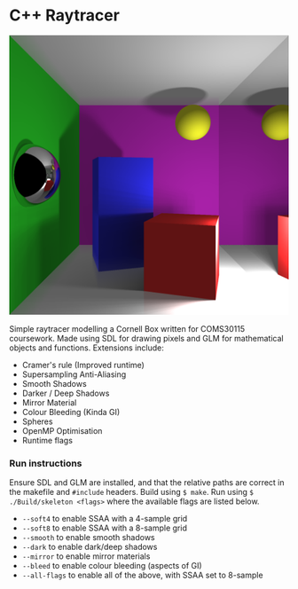 # C++ Raytracer

![Final Render](final.png)

Simple raytracer modelling a Cornell Box written for COMS30115 coursework. Made using SDL for drawing pixels and GLM for mathematical objects and functions. Extensions include:
 - Cramer's rule (Improved runtime)
 - Supersampling Anti-Aliasing
 - Smooth Shadows
 - Darker / Deep Shadows
 - Mirror Material
 - Colour Bleeding (Kinda GI)
 - Spheres
 - OpenMP Optimisation
 - Runtime flags

### Run instructions
Ensure SDL and GLM are installed, and that the relative paths are correct in the makefile and `#include` headers. Build using `$ make`. Run using `$ ./Build/skeleton <flags>` where the available flags are listed below.
- `--soft4` to enable SSAA with a 4-sample grid
- `--soft8` to enable SSAA with a 8-sample grid
- `--smooth` to enable smooth shadows
- `--dark` to enable dark/deep shadows
- `--mirror` to enable mirror materials
- `--bleed` to enable colour bleeding (aspects of GI)
- `--all-flags` to enable all of the above, with SSAA set to 8-sample
